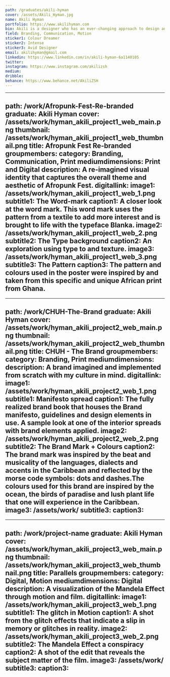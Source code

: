 ```yaml
---
path: /graduates/akili-hyman
cover: /assets/Akili_Hyman.jpg
name: Akili Hyman
portfolio: https://www.akilihyman.com
bio: Akili is a designer who has an ever-changing approach to design and uses experimentation as a key part in the implementation of her ideas. She is interested in creating pieces that are uniquely physical and digital that transcend the lines between digital and physical media.
field: Branding, Communication, Motion
sticker1: Colour Dreamer
sticker2: Intense
sticker3: Avid Designer 
email: akilihyman@gmail.com
linkedin: https://www.linkedin.com/in/akili-hyman-6a1140105
twitter:
instagram: https://www.instagram.com/akilizsh
medium:
dribble: 
behance: https://www.behance.net/AkiliZSH
---
```


---
path: /work/Afropunk-Fest-Re-branded
graduate: Akili Hyman
cover: /assets/work/hyman_akili_project1_web_main.png
thumbnail: /assets/work/hyman_akili_project1_web_thumbnail.png
title: Afropunk Fest Re-branded
groupmembers:
category: Branding, Communication, Print
mediumdimensions: Print and Digital
description: A re-imagined visual identity that captures the overall theme and aesthetic of Afropunk Fest.
digitallink:
image1: /assets/work/hyman_akili_project1_web_1.png
subtitle1: The Word-mark
caption1: A closer look at the word mark. This word mark uses the pattern from a textile to add more interest and is brought to life with the typeface Blanka. 
image2: /assets/work/hyman_akili_project1_web_2.png
subtitle2: The Type background
caption2: An exploration using type to and texture.
image3: /assets/work/hyman_akili_project1_web_3.png
subtitle3: The Pattern
caption3: The pattern and colours used in the poster were inspired by and taken from this specific and unique African print from Ghana.
---

---
path: /work/CHUH-The-Brand 
graduate: Akili Hyman
cover: /assets/work/hyman_akili_project2_web_main.png
thumbnail: /assets/work/hyman_akili_project2_web_thumbnail.png
title: CHUH - The Brand 
groupmembers:
category: Branding, Print
mediumdimensions:
description: A brand imagined and implemented from scratch with my culture in mind.
digitallink:
image1: /assets/work/hyman_akili_project2_web_1.png
subtitle1: Manifesto spread
caption1: The fully realized brand book that houses the Brand manifesto, guidelines and design elements in use. A sample look at one of the interior spreads with brand elements applied.
image2: /assets/work/hyman_akili_project2_web_2.png
subtitle2: The Brand Mark + Colours
caption2: The brand mark was inspired by the beat and musicality of the languages, dialects and accents in the Caribbean and reflected by the morse code symbols: dots and dashes.The colours used for this brand are inspired by the ocean, the birds of paradise  and lush plant life that one will experience in the Caribbean.
image3: /assets/work/
subtitle3:
caption3:
---

---
path: /work/project-name
graduate: Akili Hyman
cover: /assets/work/hyman_akili_project3_web_main.png
thumbnail: /assets/work/hyman_akili_project3_web_thumbnail.png
title: Parallels
groupmembers:
category: Digital, Motion
mediumdimensions: Digital
description: A visualization of the Mandela Effect through motion and film.
digitallink:
image1: /assets/work/hyman_akili_project3_web_1.png
subtitle1: The glitch in Motion
caption1: A shot from the  glitch effects that indicate a slip in memory or glitches in reality.
image2: /assets/work/hyman_akili_project3_web_2.png
subtitle2: The Mandela Effect a conspiracy
caption2: A shot of the edit that reveals the subject matter of the film.
image3: /assets/work/
subtitle3:
caption3:
---
